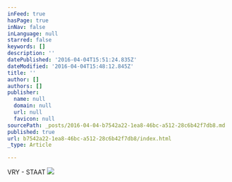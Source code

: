 ```yaml
---
inFeed: true
hasPage: true
inNav: false
inLanguage: null
starred: false
keywords: []
description: ''
datePublished: '2016-04-04T15:51:24.835Z'
dateModified: '2016-04-04T15:48:12.845Z'
title: ''
author: []
authors: []
publisher:
  name: null
  domain: null
  url: null
  favicon: null
sourcePath: _posts/2016-04-04-b7542a22-1ea8-46bc-a512-28c6b42f7db8.md
published: true
url: b7542a22-1ea8-46bc-a512-28c6b42f7db8/index.html
_type: Article

---
```

VRY - STAAT
![](https://the-grid-user-content.s3-us-west-2.amazonaws.com/937740dc-219c-4a7f-b917-8af56871ac3c.jpg)
